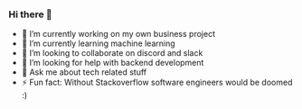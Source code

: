 ### Hi there 👋

- 🔭 I’m currently working on my own business project
- 🌱 I’m currently learning machine learning
- 👯 I’m looking to collaborate on discord and slack
- 🤔 I’m looking for help with backend development
- 💬 Ask me about tech related stuff
- ⚡ Fun fact: Without Stackoverflow software engineers would be doomed :)
